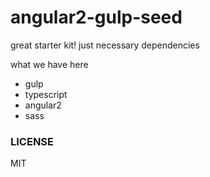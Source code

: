 # angular2-gulp-seed

great starter kit! just necessary dependencies

what we have here

* gulp
* typescript
* angular2
* sass


### LICENSE

MIT